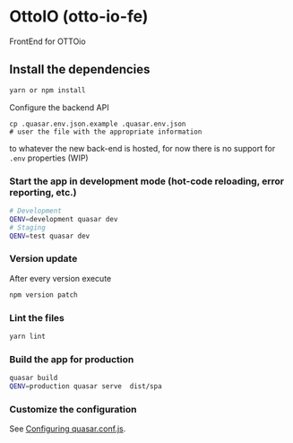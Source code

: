 # OttoIO (otto-io-fe)

FrontEnd for OTTOio

## Install the dependencies

```bash
yarn or npm install
```

Configure the backend API

    cp .quasar.env.json.example .quasar.env.json
    # user the file with the appropriate information

to whatever the new back-end is hosted, for now there is no support for `.env` properties (WIP)

### Start the app in development mode (hot-code reloading, error reporting, etc.)

```bash
# Development
QENV=development quasar dev
# Staging
QENV=test quasar dev
```

### Version update

After every version execute

```bash
npm version patch
```

### Lint the files

```bash
yarn lint
```

### Build the app for production

```bash
quasar build
QENV=production quasar serve  dist/spa
```

### Customize the configuration

See [Configuring quasar.conf.js](https://quasar.dev/quasar-cli/quasar-conf-js).
